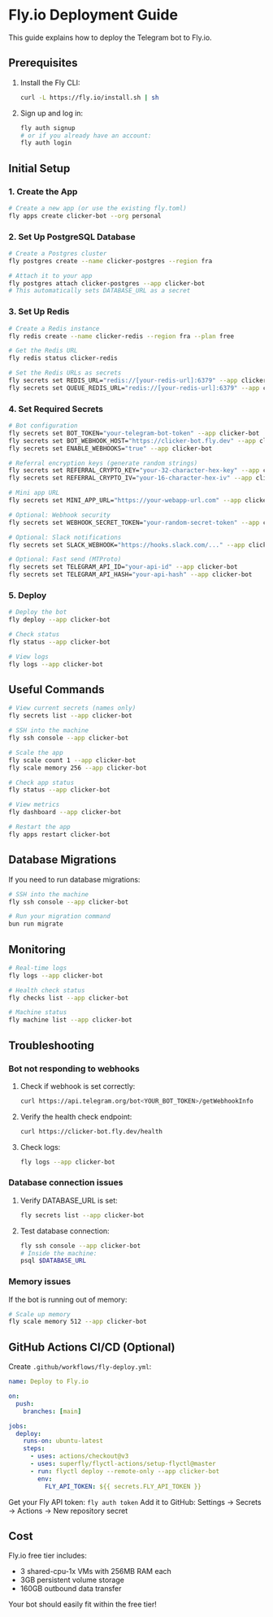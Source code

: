 # Fly.io Deployment Guide

This guide explains how to deploy the Telegram bot to Fly.io.

## Prerequisites

1. Install the Fly CLI:
   ```bash
   curl -L https://fly.io/install.sh | sh
   ```

2. Sign up and log in:
   ```bash
   fly auth signup
   # or if you already have an account:
   fly auth login
   ```

## Initial Setup

### 1. Create the App

```bash
# Create a new app (or use the existing fly.toml)
fly apps create clicker-bot --org personal
```

### 2. Set Up PostgreSQL Database

```bash
# Create a Postgres cluster
fly postgres create --name clicker-postgres --region fra

# Attach it to your app
fly postgres attach clicker-postgres --app clicker-bot
# This automatically sets DATABASE_URL as a secret
```

### 3. Set Up Redis

```bash
# Create a Redis instance
fly redis create --name clicker-redis --region fra --plan free

# Get the Redis URL
fly redis status clicker-redis

# Set the Redis URLs as secrets
fly secrets set REDIS_URL="redis://[your-redis-url]:6379" --app clicker-bot
fly secrets set QUEUE_REDIS_URL="redis://[your-redis-url]:6379" --app clicker-bot
```

### 4. Set Required Secrets

```bash
# Bot configuration
fly secrets set BOT_TOKEN="your-telegram-bot-token" --app clicker-bot
fly secrets set BOT_WEBHOOK_HOST="https://clicker-bot.fly.dev" --app clicker-bot
fly secrets set ENABLE_WEBHOOKS="true" --app clicker-bot

# Referral encryption keys (generate random strings)
fly secrets set REFERRAL_CRYPTO_KEY="your-32-character-hex-key" --app clicker-bot
fly secrets set REFERRAL_CRYPTO_IV="your-16-character-hex-iv" --app clicker-bot

# Mini app URL
fly secrets set MINI_APP_URL="https://your-webapp-url.com" --app clicker-bot

# Optional: Webhook security
fly secrets set WEBHOOK_SECRET_TOKEN="your-random-secret-token" --app clicker-bot

# Optional: Slack notifications
fly secrets set SLACK_WEBHOOK="https://hooks.slack.com/..." --app clicker-bot

# Optional: Fast send (MTProto)
fly secrets set TELEGRAM_API_ID="your-api-id" --app clicker-bot
fly secrets set TELEGRAM_API_HASH="your-api-hash" --app clicker-bot
```

### 5. Deploy

```bash
# Deploy the bot
fly deploy --app clicker-bot

# Check status
fly status --app clicker-bot

# View logs
fly logs --app clicker-bot
```

## Useful Commands

```bash
# View current secrets (names only)
fly secrets list --app clicker-bot

# SSH into the machine
fly ssh console --app clicker-bot

# Scale the app
fly scale count 1 --app clicker-bot
fly scale memory 256 --app clicker-bot

# Check app status
fly status --app clicker-bot

# View metrics
fly dashboard --app clicker-bot

# Restart the app
fly apps restart clicker-bot
```

## Database Migrations

If you need to run database migrations:

```bash
# SSH into the machine
fly ssh console --app clicker-bot

# Run your migration command
bun run migrate
```

## Monitoring

```bash
# Real-time logs
fly logs --app clicker-bot

# Health check status
fly checks list --app clicker-bot

# Machine status
fly machine list --app clicker-bot
```

## Troubleshooting

### Bot not responding to webhooks

1. Check if webhook is set correctly:
   ```bash
   curl https://api.telegram.org/bot<YOUR_BOT_TOKEN>/getWebhookInfo
   ```

2. Verify the health check endpoint:
   ```bash
   curl https://clicker-bot.fly.dev/health
   ```

3. Check logs:
   ```bash
   fly logs --app clicker-bot
   ```

### Database connection issues

1. Verify DATABASE_URL is set:
   ```bash
   fly secrets list --app clicker-bot
   ```

2. Test database connection:
   ```bash
   fly ssh console --app clicker-bot
   # Inside the machine:
   psql $DATABASE_URL
   ```

### Memory issues

If the bot is running out of memory:

```bash
# Scale up memory
fly scale memory 512 --app clicker-bot
```

## GitHub Actions CI/CD (Optional)

Create `.github/workflows/fly-deploy.yml`:

```yaml
name: Deploy to Fly.io

on:
  push:
    branches: [main]

jobs:
  deploy:
    runs-on: ubuntu-latest
    steps:
      - uses: actions/checkout@v3
      - uses: superfly/flyctl-actions/setup-flyctl@master
      - run: flyctl deploy --remote-only --app clicker-bot
        env:
          FLY_API_TOKEN: ${{ secrets.FLY_API_TOKEN }}
```

Get your Fly API token: `fly auth token`
Add it to GitHub: Settings → Secrets → Actions → New repository secret

## Cost

Fly.io free tier includes:
- 3 shared-cpu-1x VMs with 256MB RAM each
- 3GB persistent volume storage
- 160GB outbound data transfer

Your bot should easily fit within the free tier!

